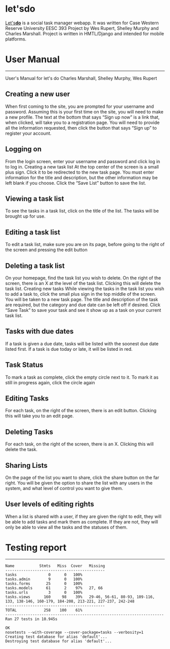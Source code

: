 # let's**do**

[Let's**do**](http://lets-do.herokuapp.com) is a social task manager webapp. It was written for Case Western Reserve University EESC 393 Project by Wes Rupert, Shelley Murphy and Charles Marshall. Project is written in HMTL/Django and intended for mobile platforms.


# User Manual
---
User's Manual for let's do
Charles Marshall, Shelley Murphy, Wes Rupert

## Creating a new user
When first coming to the site, you are prompted for your username and password. Assuming this is your first time on the site, you will need to make a new profile. The text at the bottom that says “Sign up now” is a link that, when clicked, will take you to a registration page. You will need to provide all the information requested, then click the button that says “Sign up” to register your account.

## Logging on
From the login screen, enter your username and password and click log in to log in.
Creating a new task list
At the top center of the screen is a small plus sign. Click it to be redirected to the new task page. You must enter information for the title and description, but the other information may be left blank if you choose. Click the “Save List” button to save the list.

## Viewing a task list
To see the tasks in a task list, click on the title of the list. The tasks will be brought up for use.

## Editing a task list
To edit a task list, make sure you are on its page, before going to the right of the screen and pressing the edit button

## Deleting a task list
On your homepage, find the task list you wish to delete. On the right of the screen, there is an X at the level of the task list. Clicking this will delete the task list.
Creating new tasks
While viewing the tasks in the task list you wish to add a task to, click the small plus sign in the top middle of the screen. You will be taken to a new task page. The title and description of the task are required, but the category and due date can be left off if desired. Click “Save Task” to save your task and see it show up as a task on your current task list.

## Tasks with due dates
If a task is given a due date, tasks will be listed with the soonest due date listed first. If a task is due today or late, it will be listed in red. 

## Task Status
To mark a task as complete, click the empty circle next to it. To mark it as still in progress again, click the circle again

## Editing Tasks
For each task, on the right of the screen, there is an edit button. Clicking this will take you to an edit page.

## Deleting Tasks
For each task, on the right of the screen, there is an X. Clicking this will delete the task.

## Sharing Lists
On the page of the list you want to share, click the share button on the far right. You will be given the option to share the list with any users in the system, and what level of control you want to give them.

## User levels of editing rights
When a list is shared with a user, if they are given the right to edit, they will be able to add tasks and mark them as complete. If they are not, they will only be able to view all the tasks and the statuses of them.


# Testing report
---
    Name           Stmts   Miss  Cover   Missing
    --------------------------------------------
    tasks              0      0   100%   
    tasks.admin        9      0   100%   
    tasks.forms       25      0   100%   
    tasks.models      61      2    97%   27, 66
    tasks.urls         3      0   100%   
    tasks.views      160     98    39%   29-46, 56-61, 80-93, 109-116, 133, 138-146, 160-179, 184-208, 213-221, 227-237, 242-248
    --------------------------------------------
    TOTAL            258    100    61%   
    ----------------------------------------------------------------------
    Ran 27 tests in 10.945s

    OK
    nosetests --with-coverage --cover-package=tasks --verbosity=1
    Creating test database for alias 'default'...
    Destroying test database for alias 'default'...
